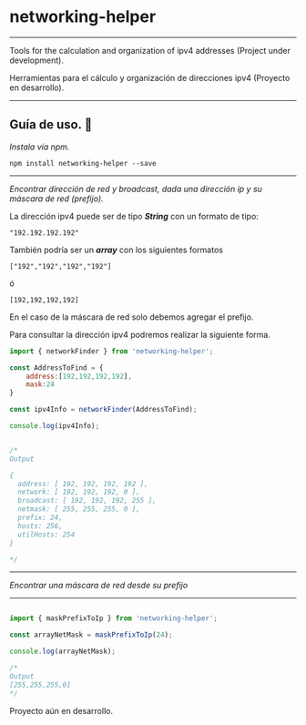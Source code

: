 # networking-helper

***

Tools for the calculation and organization of ipv4 addresses (Project under development). 

Herramientas para el cálculo y organización de direcciones ipv4 (Proyecto en desarrollo).

*** 

## Guía de uso. 🚀

_Instala vía npm._

```
npm install networking-helper --save
```

***

_Encontrar dirección de red y broadcast, dada una dirección ip y su máscara de red (prefijo)._

La dirección ipv4 puede ser de tipo ***String*** con un formato de tipo:

```
"192.192.192.192"
```
También podría ser un ***array*** con los siguientes formatos

```
["192","192","192","192"]
```
ó
```
[192,192,192,192]
```

En el caso de la máscara de red solo debemos agregar el prefijo.

Para consultar la dirección ipv4 podremos realizar la siguiente forma.

```javascript
import { networkFinder } from 'networking-helper';

const AddressToFind = {
    address:[192,192,192,192],
    mask:24
}

const ipv4Info = networkFinder(AddressToFind);

console.log(ipv4Info);


/*
Output

{
  address: [ 192, 192, 192, 192 ],  
  network: [ 192, 192, 192, 0 ],    
  broadcast: [ 192, 192, 192, 255 ],
  netmask: [ 255, 255, 255, 0 ],    
  prefix: 24,
  hosts: 256,
  utilHosts: 254
}

*/
```

*** 

_Encontrar una máscara de red desde su prefijo_

***

```javascript

import { maskPrefixToIp } from 'networking-helper';

const arrayNetMask = maskPrefixToIp(24);

console.log(arrayNetMask);

/*
Output
[255,255,255,0]
*/

```

Proyecto aún en desarrollo.